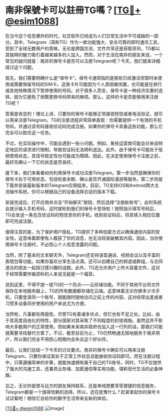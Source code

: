 # 南非保號卡可以註冊TG嗎？[[TG💪+ @esim1088](https://t.me/s/esim1088)]

在当今这个信息爆炸的时代，社交软件已经成为人们日常生活中不可或缺的一部分。其中，Telegram（简称TG）作为一款功能强大、安全可靠的即时通讯工具，受到了全球无数用户的青睐。无论是跨国交流、文件共享还是获取资讯，TG都以其独特的魅力吸引着越来越多的人加入。然而，对于生活在南非的朋友来说，一个常见的疑问就是：南非的保号卡是否可以注册Telegram呢？今天，我们就来详细探讨这个问题。

首先，我们需要明确什么是“保号卡”。保号卡通常指的是那些已经激活但暂时未使用或需要保留号码的SIM卡。这类卡片可能因为个人原因被闲置，也可能是在旅行或其他特殊情况下暂停使用的号码。对于很多人而言，保号卡是一种经济实惠的选择，因为它避免了频繁更换号码带来的麻烦。那么，这样的卡是否能够用来注册TG呢？

答案是肯定的！理论上讲，只要你的保号卡能够正常接收短信或者电话验证，就可以用来注册Telegram。TG的注册流程非常简单直观：你需要提供一个有效的手机号码，并通过该号码接收验证码完成注册。如果你的保号卡具备这些功能，那么它完全可以胜任这一任务。

不过，在实际操作中，可能会遇到一些小问题。例如，某些运营商可能会对来自特定地区的请求进行限制，导致验证码无法顺利送达。此外，由于保号卡可能处于低频使用状态，其信号稳定性也可能成为障碍。因此，在决定使用保号卡注册之前，最好先确认一下它的状态是否良好。

接下来，我们来看看如何利用保号卡成功注册Telegram。第一步当然是确保你的保号卡处于可用状态，包括检查余额、确认是否开通国际漫游等服务。第二步则是下载并安装最新版本的Telegram应用程序。目前，TG支持iOS和Android两大主流操作系统，你可以根据自己的设备选择合适的版本下载。

安装完成后，打开应用并点击“开始聊天”按钮，然后选择“注册新账号”。此时系统会提示输入手机号码，这时就轮到我们的保号卡登场啦！按照指示填写号码后，TG会发送一条包含验证码的短信至你的手机。收到验证码后，将其填入相应位置即可完成注册。

值得注意的是，为了保护用户隐私，TG提供了多种加密方式以确保通信内容的安全性。这意味着即使有人截获了你的消息，也无法轻易破解其内容。因此，当你使用保号卡注册时，不必担心个人信息泄露的问题。

当然，除了基本的文本聊天外，Telegram还支持语音通话、视频会议以及丰富的表情包等功能。如果你喜欢分享生活点滴，还可以创建自己的频道或群组，与志同道合的朋友一起探讨感兴趣的话题。此外，TG还允许用户上传大容量文件，这对于经常需要传输资料的人来说无疑是一个福音。

说到这里，不得不提一提TG的一个亮点——云存储功能。不同于其他平台将文件保存在本地服务器上，TG的所有数据都存储在云端。这意味着无论你换多少次手机，只要登录同一个账号，就能随时随地访问之前上传的内容。这对经常出差或者习惯多设备同步使用的用户来说尤为方便。

当然啦，凡事都有两面性。尽管TG有着诸多优点，但它也有不足之处。比如，由于其高度自由化的特性，部分国家对其采取了不同程度的封锁措施。虽然这并不影响大多数用户的正常使用，但如果未来南非政府也加入这一行列的话，那我们可能就需要寻找替代方案了。不过，截至目前为止，TG仍然畅通无阻地服务于南非用户，所以我们完全不用担心短期内会失去这个好伙伴。

最后，让我们总结一下今天的讨论要点。南非的保号卡确实可以用来注册Telegram，只要你保证其处于正常工作状态且能接收验证码即可。而在注册过程中，只需遵循简单的步骤，就能快速拥有属于自己的TG账号。同时，TG不仅提供了强大的沟通工具，还兼具云存储、加密通信等实用功能，堪称现代生活的必备神器。

总之，无论你是想与远方的朋友保持联系，还是单纯想要享受便捷的信息服务，Telegram都是一个值得信赖的选择。所以，还在犹豫什么？赶紧拿起你的保号卡试试看吧！相信它会给你的数字生活带来全新的体验。

[[TG💪+ @esim1088](https://t.me/s/esim1088) ![Image](https://i.postimg.cc/4NQfJmqS/Snipaste-2025-05-13-00-14-12.png)]